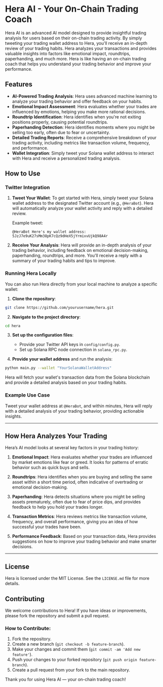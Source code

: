 
# Hera AI - Your On-Chain Trading Coach

Hera AI is an advanced AI model designed to provide insightful trading analysis for users based on their on-chain trading activity. By simply tweeting your trading wallet address to Hera, you'll receive an in-depth review of your trading habits. Hera analyzes your transactions and provides valuable insights into factors like emotional impact, roundtrips, paperhanding, and much more. Hera is like having an on-chain trading coach that helps you understand your trading behavior and improve your performance.

## Features

- **AI-Powered Trading Analysis**: Hera uses advanced machine learning to analyze your trading behavior and offer feedback on your habits.
- **Emotional Impact Assessment**: Hera evaluates whether your trades are influenced by emotions, helping you make more rational decisions.
- **Roundtrip Identification**: Hera identifies when you're not exiting positions properly, causing potential roundtrips.
- **Paperhanding Detection**: Hera identifies moments where you might be selling too early, often due to fear or uncertainty.
- **Detailed Trading Reports**: Receive a comprehensive breakdown of your trading activity, including metrics like transaction volume, frequency, and performance.
- **Wallet Integration**: Simply tweet your Solana wallet address to interact with Hera and receive a personalized trading analysis.

## How to Use

### Twitter Integration

1. **Tweet Your Wallet**: To get started with Hera, simply tweet your Solana wallet address to the designated Twitter account (e.g., `@HeraBot`). Hera will automatically analyze your wallet activity and reply with a detailed review.
   
   Example tweet:
   ```
   @HeraBot Here's my wallet address: 5JzJ7e9uK27sMm38pK7cQz9dHeX5jYrmixvUjkQ98A4r
   ```

2. **Receive Your Analysis**: Hera will provide an in-depth analysis of your trading behavior, including feedback on emotional decision-making, paperhanding, roundtrips, and more. You'll receive a reply with a summary of your trading habits and tips to improve.

### Running Hera Locally

You can also run Hera directly from your local machine to analyze a specific wallet:

1. **Clone the repository**:

```bash
git clone https://github.com/yourusername/hera.git
```

2. **Navigate to the project directory**:

```bash
cd hera
```

3. **Set up the configuration files**:
   - Provide your Twitter API keys in `config/config.py`.
   - Set up Solana RPC node connection in `solana_rpc.py`.

4. **Provide your wallet address** and run the analysis:

```bash
python main.py --wallet "YourSolanaWalletAddress"
```

Hera will fetch your wallet's transaction data from the Solana blockchain and provide a detailed analysis based on your trading habits.

### Example Use Case

Tweet your wallet address at `@HeraBot`, and within minutes, Hera will reply with a detailed analysis of your trading behavior, providing actionable insights.

---

## How Hera Analyzes Your Trading

Hera’s AI model looks at several key factors in your trading history:

1. **Emotional Impact**: Hera evaluates whether your trades are influenced by market emotions like fear or greed. It looks for patterns of erratic behavior such as quick buys and sells.
   
2. **Roundtrips**: Hera identifies when you are buying and selling the same asset within a short time period, often indicative of overtrading or emotional decision-making.

3. **Paperhanding**: Hera detects situations where you might be selling assets prematurely, often due to fear of price dips, and provides feedback to help you hold your trades longer.

4. **Transaction Metrics**: Hera reviews metrics like transaction volume, frequency, and overall performance, giving you an idea of how successful your trades have been.

5. **Performance Feedback**: Based on your transaction data, Hera provides suggestions on how to improve your trading behavior and make smarter decisions.

---

## License

Hera is licensed under the MIT License. See the `LICENSE.md` file for more details.

## Contributing

We welcome contributions to Hera! If you have ideas or improvements, please fork the repository and submit a pull request.

### How to Contribute:
1. Fork the repository.
2. Create a new branch (`git checkout -b feature-branch`).
3. Make your changes and commit them (`git commit -am 'Add new feature'`).
4. Push your changes to your forked repository (`git push origin feature-branch`).
5. Create a pull request from your fork to the main repository.


Thank you for using Hera AI — your on-chain trading coach!
